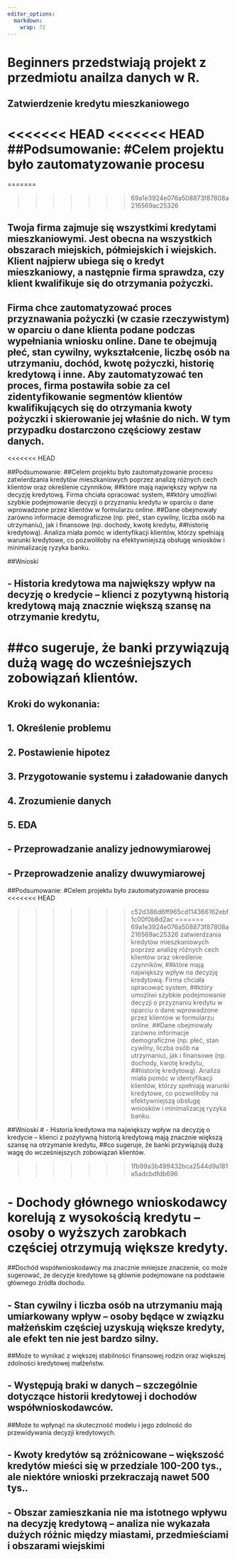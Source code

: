 ```yaml
---
editor_options: 
  markdown: 
    wrap: 72
---
```


# Beginners przedstwiają projekt z przedmiotu anailza danych w R.

## Zatwierdzenie kredytu mieszkaniowego

<<<<<<< HEAD
<<<<<<< HEAD
##Podsumowanie: #Celem projektu było zautomatyzowanie procesu
=======
=======
>>>>>>> 69a1e3924e076a508873f87808a216569ac25326
## Twoja firma zajmuje się wszystkimi kredytami mieszkaniowymi. Jest obecna na wszystkich obszarach miejskich, półmiejskich i wiejskich. Klient najpierw ubiega się o kredyt mieszkaniowy, a następnie firma sprawdza, czy klient kwalifikuje się do otrzymania pożyczki.

## Firma chce zautomatyzować proces przyznawania pożyczki (w czasie rzeczywistym) w oparciu o dane klienta podane podczas wypełniania wniosku online. Dane te obejmują płeć, stan cywilny, wykształcenie, liczbę osób na utrzymaniu, dochód, kwotę pożyczki, historię kredytową i inne. Aby zautomatyzować ten proces, firma postawiła sobie za cel zidentyfikowanie segmentów klientów kwalifikujących się do otrzymania kwoty pożyczki i skierowanie jej właśnie do nich. W tym przypadku dostarczono częściowy zestaw danych.

<<<<<<< HEAD

##Podsumowanie:
##Celem projektu było zautomatyzowanie procesu zatwierdzania kredytów mieszkaniowych poprzez analizę różnych cech klientów oraz określenie czynników,
##które mają największy wpływ na decyzję kredytową. Firma chciała opracować system,
##który umożliwi szybkie podejmowanie decyzji o przyznaniu kredytu w oparciu o dane wprowadzone przez klientów w formularzu online.
##Dane obejmowały zarówno informacje demograficzne (np. płeć, stan cywilny, liczba osób na utrzymaniu), jak i finansowe (np. dochody, kwotę kredytu,
##historię kredytową). Analiza miała pomóc w identyfikacji klientów, którzy spełniają warunki kredytowe, co pozwoliłoby na efektywniejszą obsługę wniosków i minimalizację ryzyka banku.


##Wnioski
## - Historia kredytowa ma największy wpływ na decyzję o kredycie – klienci z pozytywną historią kredytową mają znacznie większą szansę na otrzymanie kredytu,
##co sugeruje, że banki przywiązują dużą wagę do wcześniejszych zobowiązań klientów.
=======
## Kroki do wykonania:

## 1. Określenie problemu

## 2. Postawienie hipotez

## 3. Przygotowanie systemu i załadowanie danych

## 4. Zrozumienie danych

## 5. EDA

## - Przeprowadzanie analizy jednowymiarowej

## - Przeprowadzenie analizy dwuwymiarowej

##Podsumowanie: 
#Celem projektu było zautomatyzowanie procesu
<<<<<<< HEAD
>>>>>>> c52d386d6ff965cd114366162ebf1c00f0b8d2ac
=======
>>>>>>> 69a1e3924e076a508873f87808a216569ac25326
zatwierdzania kredytów mieszkaniowych poprzez analizę różnych cech
klientów oraz określenie czynników, ##które mają największy wpływ na
decyzję kredytową. Firma chciała opracować system, ##który umożliwi
szybkie podejmowanie decyzji o przyznaniu kredytu w oparciu o dane
wprowadzone przez klientów w formularzu online. ##Dane obejmowały
zarówno informacje demograficzne (np. płeć, stan cywilny, liczba osób na
utrzymaniu), jak i finansowe (np. dochody, kwotę kredytu, ##historię
kredytową). Analiza miała pomóc w identyfikacji klientów, którzy
spełniają warunki kredytowe, co pozwoliłoby na efektywniejszą obsługę
wniosków i minimalizację ryzyka banku.

##Wnioski \# - Historia kredytowa ma największy wpływ na decyzję o
kredycie – klienci z pozytywną historią kredytową mają znacznie większą
szansę na otrzymanie kredytu, ##co sugeruje, że banki przywiązują dużą
wagę do wcześniejszych zobowiązań klientów.
>>>>>>> 1fb99a3b499432bca2544d9a181a5adcbdfdb696

# - Dochody głównego wnioskodawcy korelują z wysokością kredytu – osoby o wyższych zarobkach częściej otrzymują większe kredyty.

##Dochód współwnioskodawcy ma znacznie mniejsze znaczenie, co może
sugerować, że decyzje kredytowe są głównie podejmowane na podstawie
głównego źródła dochodu.

## - Stan cywilny i liczba osób na utrzymaniu mają umiarkowany wpływ – osoby będące w związku małżeńskim częściej uzyskują większe kredyty, ale efekt ten nie jest bardzo silny.

##Może to wynikać z większej stabilności finansowej rodzin oraz większej
zdolności kredytowej małżeństw.

## - Występują braki w danych – szczególnie dotyczące historii kredytowej i dochodów współwnioskodawców.

##Może to wpłynąć na skuteczność modelu i jego zdolność do przewidywania
decyzji kredytowych.

## - Kwoty kredytów są zróżnicowane – większość kredytów mieści się w przedziale 100-200 tys., ale niektóre wnioski przekraczają nawet 500 tys..

## - Obszar zamieszkania nie ma istotnego wpływu na decyzję kredytową – analiza nie wykazała dużych różnic między miastami, przedmieściami i obszarami wiejskimi
